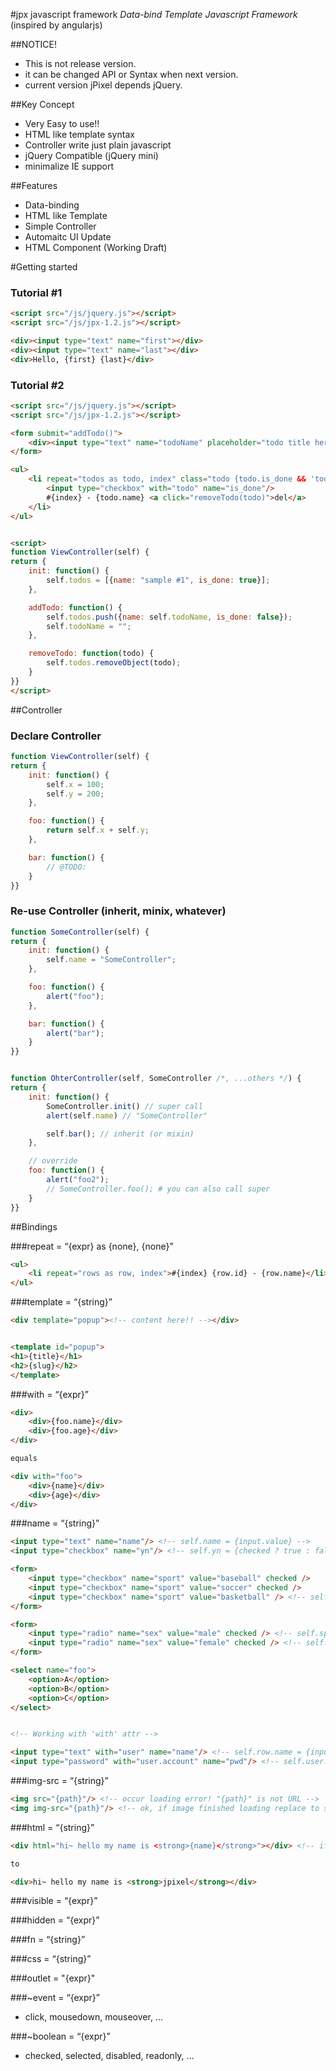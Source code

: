 #jpx javascript framework
*Data-bind Template Javascript Framework* (inspired by angularjs)

##NOTICE!
- This is not release version.
- it can be changed API or Syntax when next version.
- current version jPixel depends jQuery.


##Key Concept

- Very Easy to use!!
- HTML like template syntax
- Controller write just plain javascript
- jQuery Compatible (jQuery mini)
- minimalize IE support


##Features

- Data-binding
- HTML like Template
- Simple Controller
- Automaitc UI Update
- HTML Component (Working Draft)



#Getting started

### Tutorial #1
```html
<script src="/js/jquery.js"></script>
<script src="/js/jpx-1.2.js"></script>

<div><input type="text" name="first"></div>
<div><input type="text" name="last"></div>
<div>Hello, {first} {last}</div>
```


### Tutorial #2

```html
<script src="/js/jquery.js"></script>
<script src="/js/jpx-1.2.js"></script>

<form submit="addTodo()">
    <div><input type="text" name="todoName" placeholder="todo title here"/></div>
</form>

<ul>
    <li repeat="todos as todo, index" class="todo {todo.is_done && 'todo-is-done'}">
        <input type="checkbox" with="todo" name="is_done"/>
		#{index} - {todo.name} <a click="removeTodo(todo)">del</a>
    </li>
</ul>


<script>
function ViewController(self) {
return {
    init: function() {
        self.todos = [{name: "sample #1", is_done: true}];
    },

    addTodo: function() {
        self.todos.push({name: self.todoName, is_done: false});
        self.todoName = "";
    },

	removeTodo: function(todo) {
		self.todos.removeObject(todo);
	}
}}
</script>
```









##Controller

### Declare Controller

```javascript
function ViewController(self) {
return {
	init: function() {
		self.x = 100;
		self.y = 200;
	},

	foo: function() {
		return self.x + self.y;
	},

	bar: function() {
		// @TODO:
	}
}}
```


### Re-use Controller (inherit, minix, whatever)
```javascript
function SomeController(self) {
return {
	init: function() {
		self.name = "SomeController";
	},

	foo: function() {
		alert("foo");
	},

	bar: function() {
		alert("bar");
	}
}}


function OhterController(self, SomeController /*, ...others */) { 
return {
	init: function() {
		SomeController.init() // super call
		alert(self.name) // "SomeController"

		self.bar(); // inherit (or mixin)
	},

	// override
	foo: function() { 
		alert("foo2");
		// SomeController.foo(); # you can also call super
	}
}}

```



##Bindings

###repeat = “{expr} as {none}, {none}”

```html
<ul>
	<li repeat="rows as row, index">#{index} {row.id} - {row.name}</li>
</ul>
```


###template = “{string}”

```html
<div template="popup"><!-- content here!! --></div>


<template id="popup">
<h1>{title}</h1>
<h2>{slug}</h2>
</template>
```

###with = “{expr}”

```html
<div>
	<div>{foo.name}</div>
	<div>{foo.age}</div>
</div>

equals

<div with="foo">
	<div>{name}</div>
	<div>{age}</div>
</div>
```


###name = “{string}”
```html
<input type="text" name="name"/> <!-- self.name = {input.value} -->
<input type="checkbox" name="yn"/> <!-- self.yn = {checked ? true : false} -->

<form>
	<input type="checkbox" name="sport" value="baseball" checked />
	<input type="checkbox" name="sport" value="soccer" checked /> 
	<input type="checkbox" name="sport" value="basketball" /> <!-- self.sport = ['baseball', 'soccer'] -->
</form>

<form>
	<input type="radio" name="sex" value="male" checked /> <!-- self.sport = baseball -->
	<input type="radio" name="sex" value="female" checked /> <!-- self.sport = baseball -->
</form>

<select name="foo">
	<option>A</option>
	<option>B</option>
	<option>C</option>
</select>


<!-- Working with 'with' attr -->

<input type="text" with="user" name="name"/> <!-- self.row.name = {input.value} -->
<input type="password" with="user.account" name="pwd"/> <!-- self.user.account.pwd = {input.value} -->

```


###img-src = “{string}”

```html
<img src="{path}"/> <!-- occur loading error! "{path}" is not URL -->
<img img-src="{path}"/> <!-- ok, if image finished loading replace to src attribute -->
```


###html = “{string}”

```html
<div html="hi~ hello my name is <strong>{name}</strong>"></div> <!-- if self.name = 'jpixel'; -->

to 

<div>hi~ hello my name is <strong>jpixel</strong></div>
```


###visible = “{expr}”

###hidden = “{expr}”

###fn = “{string}”

###css = “{string}”

###outlet = "{expr}"

###~event = “{expr}”
- click, mousedown, mouseover, ...

###~boolean = “{expr}”
- checked, selected, disabled, readonly, …




